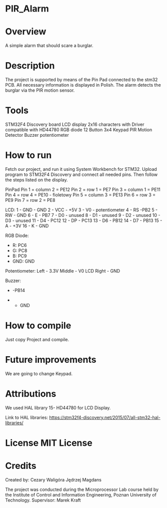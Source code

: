 # PIR_Alarm

# Overview 
A simple alarm that should scare a burglar.

# Description 
The project is supported by means of the Pin Pad connected to the stm32 PCB. All necessary information is displayed in Polish. The alarm 
detects the burglar via the PIR motion sensor.

# Tools  
STM32F4 Discovery board
LCD display 2x16 characters with Driver compatible with HD44780
RGB diode
12 Button 3x4 Keypad
PIR Motion Detector
Buzzer
potentiometer

# How to run 
Fetch our project, and run it using System Workbench for STM32. Upload program to STM32F4 Discovery and connect all needed pins. Then follow the steps listed on the display.

PinPad
Pin 1 = column 2 = PE12
Pin 2 = row 1 = PE7
Pin 3 = column 1 = PE11
Pin 4 = row 4 = PE10 - fioletowy
Pin 5 = column 3 = PE13
Pin 6 = row 3 = PE9
Pin 7 = row 2 = PE8

LCD:
1 - GND - GND
2 - VCC - +5V
3 - V0 - potentiometer
4 - RS -PB2
5 - RW - GND
6 - E - PB7
7 - D0 - unused
8 - D1 - unused
9 - D2 - unused
10 - D3 - unused
11 - D4 - PC12
12 - DP - PC13
13 - D6 - PB12
14 - D7 - PB13
15 - A - +3V
16 - K - GND

RGB Diode:
- R: PC6
- G: PC8
- B: PC9
- GND: GND

Potentiometer:
Left - 3.3V 
Middle - V0 LCD
Right - GND

Buzzer:
+ -PB14
- - GND

# How to compile 
Just copy Project and compile. 

# Future improvements 
We are going to change Keypad.

# Attributions 
We used HAL library 15- HD44780 for LCD Display.

Link to HAL libraries: https://stm32f4-discovery.net/2015/07/all-stm32-hal-libraries/ 
# License  MIT License
# Credits 
Created by:
Cezary Waligóra
Jędrzej Magdans

The project was conducted during the Microprocessor Lab course held by the Institute of Control and Information Engineering, Poznan University of Technology.
Supervisor: Marek Kraft

